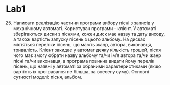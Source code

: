 # Lab1
25. Написати реалізацію частини програми вибору пісні з записів у механічному 
автоматі. 
Користувач програми – клієнт. У автоматі зберігаються диски з піснями, кожен 
диск має назву та дату виходу, а також вартість запуску пісень з цього альбому. На дисках 
містяться переліки пісень, що мають жанр, автора, виконавця, тривалість. 
Клієнт закидає у автомат деяку кількість грошей, після чого має змогу обрати 
назву альбому та/чи ім’я автора та/чи жанр пісні та/чи виконавця, а програма повинна 
видати йому перелік пісень, що наявні у автоматі за обраними характеристиками (якщо 
вартість їх програвання не більша, за внесену суму).
Основні сутності моделі: пісня, альбом.

